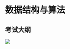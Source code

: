 # 数据结构与算法
## 考试大纲
![](https://gitee.com/MengZePeng/markdown_image/raw/master/img/20210924084130.png)